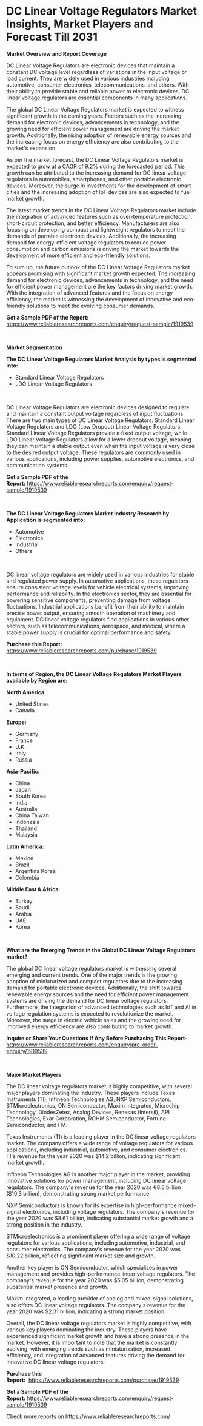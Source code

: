 <p><h1>DC Linear Voltage Regulators Market Insights, Market Players and Forecast Till 2031</h1></p><p><strong>Market Overview and Report Coverage</strong></p>
<p><p>DC Linear Voltage Regulators are electronic devices that maintain a constant DC voltage level regardless of variations in the input voltage or load current. They are widely used in various industries including automotive, consumer electronics, telecommunications, and others. With their ability to provide stable and reliable power to electronic devices, DC linear voltage regulators are essential components in many applications.</p><p>The global DC Linear Voltage Regulators market is expected to witness significant growth in the coming years. Factors such as the increasing demand for electronic devices, advancements in technology, and the growing need for efficient power management are driving the market growth. Additionally, the rising adoption of renewable energy sources and the increasing focus on energy efficiency are also contributing to the market's expansion.</p><p>As per the market forecast, the DC Linear Voltage Regulators market is expected to grow at a CAGR of 9.2% during the forecasted period. This growth can be attributed to the increasing demand for DC linear voltage regulators in automobiles, smartphones, and other portable electronic devices. Moreover, the surge in investments for the development of smart cities and the increasing adoption of IoT devices are also expected to fuel market growth.</p><p>The latest market trends in the DC Linear Voltage Regulators market include the integration of advanced features such as over-temperature protection, short-circuit protection, and better efficiency. Manufacturers are also focusing on developing compact and lightweight regulators to meet the demands of portable electronic devices. Additionally, the increasing demand for energy-efficient voltage regulators to reduce power consumption and carbon emissions is driving the market towards the development of more efficient and eco-friendly solutions.</p><p>To sum up, the future outlook of the DC Linear Voltage Regulators market appears promising with significant market growth expected. The increasing demand for electronic devices, advancements in technology, and the need for efficient power management are the key factors driving market growth. With the integration of advanced features and the focus on energy efficiency, the market is witnessing the development of innovative and eco-friendly solutions to meet the evolving consumer demands.</p></p>
<p><strong>Get a Sample PDF of the Report:</strong> <a href="https://www.reliableresearchreports.com/enquiry/request-sample/1919539">https://www.reliableresearchreports.com/enquiry/request-sample/1919539</a></p>
<p>&nbsp;</p>
<p><strong>Market Segmentation</strong></p>
<p><strong>The DC Linear Voltage Regulators Market Analysis by types is segmented into:</strong></p>
<p><ul><li>Standard Linear Voltage Regulators</li><li>LDO Linear Voltage Regulators</li></ul></p>
<p>&nbsp;</p>
<p><p>DC Linear Voltage Regulators are electronic devices designed to regulate and maintain a constant output voltage regardless of input fluctuations. There are two main types of DC Linear Voltage Regulators: Standard Linear Voltage Regulators and LDO (Low Dropout) Linear Voltage Regulators. Standard Linear Voltage Regulators provide a fixed output voltage, while LDO Linear Voltage Regulators allow for a lower dropout voltage, meaning they can maintain a stable output even when the input voltage is very close to the desired output voltage. These regulators are commonly used in various applications, including power supplies, automotive electronics, and communication systems.</p></p>
<p><strong>Get a Sample PDF of the Report:</strong>&nbsp;<a href="https://www.reliableresearchreports.com/enquiry/request-sample/1919539">https://www.reliableresearchreports.com/enquiry/request-sample/1919539</a></p>
<p>&nbsp;</p>
<p><strong>The DC Linear Voltage Regulators Market Industry Research by Application is segmented into:</strong></p>
<p><ul><li>Automotive</li><li>Electronics</li><li>Industrial</li><li>Others</li></ul></p>
<p>&nbsp;</p>
<p><p>DC linear voltage regulators are widely used in various industries for stable and regulated power supply. In automotive applications, these regulators ensure consistent voltage levels for vehicle electrical systems, improving performance and reliability. In the electronics sector, they are essential for powering sensitive components, preventing damage from voltage fluctuations. Industrial applications benefit from their ability to maintain precise power output, ensuring smooth operation of machinery and equipment. DC linear voltage regulators find applications in various other sectors, such as telecommunications, aerospace, and medical, where a stable power supply is crucial for optimal performance and safety.</p></p>
<p><strong>Purchase this Report:</strong>&nbsp; <a href="https://www.reliableresearchreports.com/purchase/1919539">https://www.reliableresearchreports.com/purchase/1919539</a></p>
<p>&nbsp;</p>
<p><strong>In terms of Region, the DC Linear Voltage Regulators Market Players available by Region are:</strong></p>
<p>
    <p> <strong> North America: </strong>
        <ul>
            <li>United States</li>
            <li>Canada</li>
        </ul>
        </p> 
    <p> <strong> Europe: </strong>
        <ul>
            <li>Germany</li>
            <li>France</li>
            <li>U.K.</li>
            <li>Italy</li>
            <li>Russia</li>
        </ul>
        </p> 
    <p> <strong> Asia-Pacific: </strong>
        <ul>
            <li>China</li>
            <li>Japan</li>
            <li>South Korea</li>
            <li>India</li>
            <li>Australia</li>
            <li>China Taiwan</li>
            <li>Indonesia</li>
            <li>Thailand</li>
            <li>Malaysia</li>
        </ul>
        </p> 
    <p> <strong> Latin America: </strong>
        <ul>
            <li>Mexico</li>
            <li>Brazil</li>
            <li>Argentina Korea</li>
            <li>Colombia</li>
        </ul>
        </p> 
    <p> <strong> Middle East & Africa: </strong>
        <ul>
            <li>Turkey</li>
            <li>Saudi</li>
            <li>Arabia</li>
            <li>UAE</li>
            <li>Korea</li>
        </ul>
    </p>
    </p>
<p>&nbsp;</p>
<p><strong>What are the Emerging Trends in the Global DC Linear Voltage Regulators market?</strong></p>
<p><p>The global DC linear voltage regulators market is witnessing several emerging and current trends. One of the major trends is the growing adoption of miniaturized and compact regulators due to the increasing demand for portable electronic devices. Additionally, the shift towards renewable energy sources and the need for efficient power management systems are driving the demand for DC linear voltage regulators. Furthermore, the integration of advanced technologies such as IoT and AI in voltage regulation systems is expected to revolutionize the market. Moreover, the surge in electric vehicle sales and the growing need for improved energy efficiency are also contributing to market growth.</p></p>
<p><strong>Inquire or Share Your Questions If Any Before Purchasing This Report</strong>- <a href="https://www.reliableresearchreports.com/enquiry/pre-order-enquiry/1919539">https://www.reliableresearchreports.com/enquiry/pre-order-enquiry/1919539</a></p>
<p>&nbsp;</p>
<p><strong>Major Market Players</strong></p>
<p><p>The DC linear voltage regulators market is highly competitive, with several major players dominating the industry. These players include Texas Instruments (TI), Infineon Technologies AG, NXP Semiconductors, STMicroelectronics, ON Semiconductor, Maxim Integrated, Microchip Technology, DiodesZetex, Analog Devices, Renesas (Intersil), API Technologies, Exar Corporation, ROHM Semiconductor, Fortune Semiconductor, and FM.</p><p>Texas Instruments (TI) is a leading player in the DC linear voltage regulators market. The company offers a wide range of voltage regulators for various applications, including industrial, automotive, and consumer electronics. TI's revenue for the year 2020 was $14.2 billion, indicating significant market growth.</p><p>Infineon Technologies AG is another major player in the market, providing innovative solutions for power management, including DC linear voltage regulators. The company's revenue for the year 2020 was €8.6 billion ($10.3 billion), demonstrating strong market performance.</p><p>NXP Semiconductors is known for its expertise in high-performance mixed-signal electronics, including voltage regulators. The company's revenue for the year 2020 was $8.61 billion, indicating substantial market growth and a strong position in the industry.</p><p>STMicroelectronics is a prominent player offering a wide range of voltage regulators for various applications, including automotive, industrial, and consumer electronics. The company's revenue for the year 2020 was $10.22 billion, reflecting significant market size and growth.</p><p>Another key player is ON Semiconductor, which specializes in power management and provides high-performance linear voltage regulators. The company's revenue for the year 2020 was $5.05 billion, demonstrating substantial market presence and growth.</p><p>Maxim Integrated, a leading provider of analog and mixed-signal solutions, also offers DC linear voltage regulators. The company's revenue for the year 2020 was $2.31 billion, indicating a strong market position.</p><p>Overall, the DC linear voltage regulators market is highly competitive, with various key players dominating the industry. These players have experienced significant market growth and have a strong presence in the market. However, it is important to note that the market is constantly evolving, with emerging trends such as miniaturization, increased efficiency, and integration of advanced features driving the demand for innovative DC linear voltage regulators.</p></p>
<p><strong>Purchase this Report:</strong>&nbsp;&nbsp;<a href="https://www.reliableresearchreports.com/purchase/1919539">https://www.reliableresearchreports.com/purchase/1919539</a></p>
<p></p>
<p><strong>Get a Sample PDF of the Report:</strong>&nbsp;<a href="https://www.reliableresearchreports.com/enquiry/request-sample/1919539">https://www.reliableresearchreports.com/enquiry/request-sample/1919539</a></p>
<p>Check more reports on https://www.reliableresearchreports.com/</p>